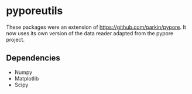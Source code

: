 # pyporeutils

These packages were an extension of https://github.com/parkin/pypore. It now uses its own version of the data reader adapted from the pypore project.

## Dependencies

* Numpy
* Matplotlib
* Scipy
